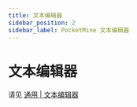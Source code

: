 ```yaml
---
title: 文本编辑器
sidebar_position: 2
sidebar_label: PocketMine 文本编辑器
---
```


# 文本编辑器

请见 [通用 | 文本编辑器](/preparation/text-editor)
